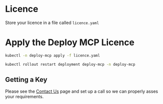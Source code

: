 # Licence

Store your licence in a file called `licence.yaml`

# Apply the Deploy MCP Licence

```sh
kubectl -n deploy-mcp apply -f licence.yaml

kubectl rollout restart deployment deploy-mcp -n deploy-mcp
```


## Getting a Key

Please see the [Contact Us](https://deploy-mcp.com/contact/) page and set up a call so we can properly asses your requirements.
